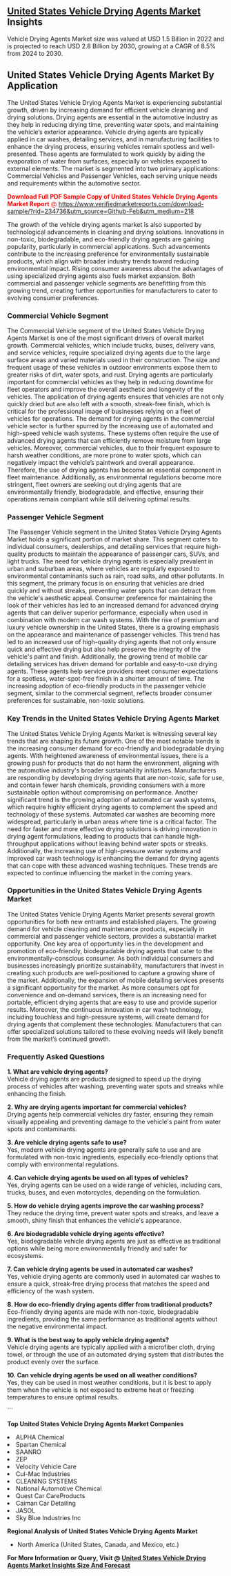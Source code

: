 <h2><a href="https://www.verifiedmarketreports.com/download-sample/?rid=234736&amp;utm_source=Github-Feb&amp;utm_medium=218" target="_blank">United States Vehicle Drying Agents Market</a> Insights</h2><p>Vehicle Drying Agents Market size was valued at USD 1.5 Billion in 2022 and is projected to reach USD 2.8 Billion by 2030, growing at a CAGR of 8.5% from 2024 to 2030.</p><p> <h2>United States Vehicle Drying Agents Market By Application</h2> <p>The United States Vehicle Drying Agents Market is experiencing substantial growth, driven by increasing demand for efficient vehicle cleaning and drying solutions. Drying agents are essential in the automotive industry as they help in reducing drying time, preventing water spots, and maintaining the vehicle’s exterior appearance. Vehicle drying agents are typically applied in car washes, detailing services, and in manufacturing facilities to enhance the drying process, ensuring vehicles remain spotless and well-presented. These agents are formulated to work quickly by aiding the evaporation of water from surfaces, especially on vehicles exposed to external elements. The market is segmented into two primary applications: Commercial Vehicles and Passenger Vehicles, each serving unique needs and requirements within the automotive sector. <p><span class=""><span style="color: #ff0000;"><strong>Download Full PDF Sample Copy of United States Vehicle Drying Agents Market Report</strong> @ </span><a href="https://www.verifiedmarketreports.com/download-sample/?rid=234736&amp;utm_source=Github-Feb&amp;utm_medium=218" target="_blank">https://www.verifiedmarketreports.com/download-sample/?rid=234736&amp;utm_source=Github-Feb&amp;utm_medium=218</a></span></p> The growth of the vehicle drying agents market is also supported by technological advancements in cleaning and drying solutions. Innovations in non-toxic, biodegradable, and eco-friendly drying agents are gaining popularity, particularly in commercial applications. Such advancements contribute to the increasing preference for environmentally sustainable products, which align with broader industry trends toward reducing environmental impact. Rising consumer awareness about the advantages of using specialized drying agents also fuels market expansion. Both commercial and passenger vehicle segments are benefitting from this growing trend, creating further opportunities for manufacturers to cater to evolving consumer preferences. <h3>Commercial Vehicle Segment</h3> <p>The Commercial Vehicle segment of the United States Vehicle Drying Agents Market is one of the most significant drivers of overall market growth. Commercial vehicles, which include trucks, buses, delivery vans, and service vehicles, require specialized drying agents due to the large surface areas and varied materials used in their construction. The size and frequent usage of these vehicles in outdoor environments expose them to greater risks of dirt, water spots, and rust. Drying agents are particularly important for commercial vehicles as they help in reducing downtime for fleet operators and improve the overall aesthetic and longevity of the vehicles. The application of drying agents ensures that vehicles are not only quickly dried but are also left with a smooth, streak-free finish, which is critical for the professional image of businesses relying on a fleet of vehicles for operations. The demand for drying agents in the commercial vehicle sector is further spurred by the increasing use of automated and high-speed vehicle wash systems. These systems often require the use of advanced drying agents that can efficiently remove moisture from large vehicles. Moreover, commercial vehicles, due to their frequent exposure to harsh weather conditions, are more prone to water spots, which can negatively impact the vehicle’s paintwork and overall appearance. Therefore, the use of drying agents has become an essential component in fleet maintenance. Additionally, as environmental regulations become more stringent, fleet owners are seeking out drying agents that are environmentally friendly, biodegradable, and effective, ensuring their operations remain compliant while still delivering optimal results. <h3>Passenger Vehicle Segment</h3> <p>The Passenger Vehicle segment in the United States Vehicle Drying Agents Market holds a significant portion of market share. This segment caters to individual consumers, dealerships, and detailing services that require high-quality products to maintain the appearance of passenger cars, SUVs, and light trucks. The need for vehicle drying agents is especially prevalent in urban and suburban areas, where vehicles are regularly exposed to environmental contaminants such as rain, road salts, and other pollutants. In this segment, the primary focus is on ensuring that vehicles are dried quickly and without streaks, preventing water spots that can detract from the vehicle's aesthetic appeal. Consumer preference for maintaining the look of their vehicles has led to an increased demand for advanced drying agents that can deliver superior performance, especially when used in combination with modern car wash systems. With the rise of premium and luxury vehicle ownership in the United States, there is a growing emphasis on the appearance and maintenance of passenger vehicles. This trend has led to an increased use of high-quality drying agents that not only ensure quick and effective drying but also help preserve the integrity of the vehicle's paint and finish. Additionally, the growing trend of mobile car detailing services has driven demand for portable and easy-to-use drying agents. These agents help service providers meet consumer expectations for a spotless, water-spot-free finish in a shorter amount of time. The increasing adoption of eco-friendly products in the passenger vehicle segment, similar to the commercial segment, reflects broader consumer preferences for sustainable, non-toxic solutions. <h3>Key Trends in the United States Vehicle Drying Agents Market</h3> <p>The United States Vehicle Drying Agents Market is witnessing several key trends that are shaping its future growth. One of the most notable trends is the increasing consumer demand for eco-friendly and biodegradable drying agents. With heightened awareness of environmental issues, there is a growing push for products that do not harm the environment, aligning with the automotive industry's broader sustainability initiatives. Manufacturers are responding by developing drying agents that are non-toxic, safe for use, and contain fewer harsh chemicals, providing consumers with a more sustainable option without compromising on performance. Another significant trend is the growing adoption of automated car wash systems, which require highly efficient drying agents to complement the speed and technology of these systems. Automated car washes are becoming more widespread, particularly in urban areas where time is a critical factor. The need for faster and more effective drying solutions is driving innovation in drying agent formulations, leading to products that can handle high-throughput applications without leaving behind water spots or streaks. Additionally, the increasing use of high-pressure water systems and improved car wash technology is enhancing the demand for drying agents that can cope with these advanced washing techniques. These trends are expected to continue influencing the market in the coming years. <h3>Opportunities in the United States Vehicle Drying Agents Market</h3> <p>The United States Vehicle Drying Agents Market presents several growth opportunities for both new entrants and established players. The growing demand for vehicle cleaning and maintenance products, especially in commercial and passenger vehicle sectors, provides a substantial market opportunity. One key area of opportunity lies in the development and promotion of eco-friendly, biodegradable drying agents that cater to the environmentally-conscious consumer. As both individual consumers and businesses increasingly prioritize sustainability, manufacturers that invest in creating such products are well-positioned to capture a growing share of the market. Additionally, the expansion of mobile detailing services presents a significant opportunity for the market. As more consumers opt for convenience and on-demand services, there is an increasing need for portable, efficient drying agents that are easy to use and provide superior results. Moreover, the continuous innovation in car wash technology, including touchless and high-pressure systems, will create demand for drying agents that complement these technologies. Manufacturers that can offer specialized solutions tailored to these evolving needs will likely benefit from the market’s continued growth. <h3>Frequently Asked Questions</h3> <p><strong>1. What are vehicle drying agents?</strong><br>Vehicle drying agents are products designed to speed up the drying process of vehicles after washing, preventing water spots and streaks while enhancing the finish.</p> <p><strong>2. Why are drying agents important for commercial vehicles?</strong><br>Drying agents help commercial vehicles dry faster, ensuring they remain visually appealing and preventing damage to the vehicle's paint from water spots and contaminants.</p> <p><strong>3. Are vehicle drying agents safe to use?</strong><br>Yes, modern vehicle drying agents are generally safe to use and are formulated with non-toxic ingredients, especially eco-friendly options that comply with environmental regulations.</p> <p><strong>4. Can vehicle drying agents be used on all types of vehicles?</strong><br>Yes, drying agents can be used on a wide range of vehicles, including cars, trucks, buses, and even motorcycles, depending on the formulation.</p> <p><strong>5. How do vehicle drying agents improve the car washing process?</strong><br>They reduce the drying time, prevent water spots and streaks, and leave a smooth, shiny finish that enhances the vehicle's appearance.</p> <p><strong>6. Are biodegradable vehicle drying agents effective?</strong><br>Yes, biodegradable vehicle drying agents are just as effective as traditional options while being more environmentally friendly and safer for ecosystems.</p> <p><strong>7. Can vehicle drying agents be used in automated car washes?</strong><br>Yes, vehicle drying agents are commonly used in automated car washes to ensure a quick, streak-free drying process that matches the speed and efficiency of the wash system.</p> <p><strong>8. How do eco-friendly drying agents differ from traditional products?</strong><br>Eco-friendly drying agents are made with non-toxic, biodegradable ingredients, providing the same performance as traditional agents without the negative environmental impact.</p> <p><strong>9. What is the best way to apply vehicle drying agents?</strong><br>Vehicle drying agents are typically applied with a microfiber cloth, drying towel, or through the use of an automated drying system that distributes the product evenly over the surface.</p> <p><strong>10. Can vehicle drying agents be used on all weather conditions?</strong><br>Yes, they can be used in most weather conditions, but it is best to apply them when the vehicle is not exposed to extreme heat or freezing temperatures to ensure optimal results.</p> ```</p><p><strong>Top United States Vehicle Drying Agents Market Companies</strong></p><div data-test-id=""><p><li>ALPHA Chemical</li><li> Spartan Chemical</li><li> SAANRO</li><li> ZEP</li><li> Velocity Vehicle Care</li><li> Cul-Mac Industries</li><li> CLEANING SYSTEMS</li><li> National Automotive Chemical</li><li> Quest Car CareProducts</li><li> Caiman Car Detailing</li><li> JASOL</li><li> Sky Blue Industries Inc</li></p><div><strong>Regional Analysis of&nbsp;United States Vehicle Drying Agents Market</strong></div><ul><li dir="ltr"><p dir="ltr">North America&nbsp;(United States, Canada, and Mexico, etc.)</p></li></ul><p><strong>For More Information or Query, Visit @&nbsp;</strong><strong><a href="https://www.verifiedmarketreports.com/product/vehicle-drying-agents-market/?utm_source=Github-Feb&amp;utm_medium=218" target="_blank">United States Vehicle Drying Agents Market Insights Size And Forecast</a></strong></p></div>
